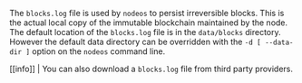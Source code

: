 <!-- ## How to generate a blocks.log file -->

The `blocks.log` file is used by `nodeos` to persist irreversible blocks. This is the actual local copy of the immutable blockchain maintained by the node. The default location of the `blocks.log` file is in the `data/blocks` directory. However the default data directory can be overridden with the `-d [ --data-dir ]` option on the `nodeos` command line.

[[info]]
| You can also download a `blocks.log` file from third party providers.
